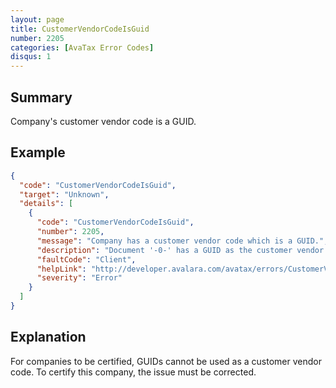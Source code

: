 ```yaml
---
layout: page
title: CustomerVendorCodeIsGuid
number: 2205
categories: [AvaTax Error Codes]
disqus: 1
---
```


## Summary

Company's customer vendor code is a GUID.

## Example

```json
{
  "code": "CustomerVendorCodeIsGuid",
  "target": "Unknown",
  "details": [
    {
      "code": "CustomerVendorCodeIsGuid",
      "number": 2205,
      "message": "Company has a customer vendor code which is a GUID.",
      "description": "Document '-0-' has a GUID as the customer vendor code. In order for the company to be certified, there shouldn't be any GUID in the document code in the past month or among the last 100 documents.",
      "faultCode": "Client",
      "helpLink": "http://developer.avalara.com/avatax/errors/CustomerVendorCodeIsGuid",
      "severity": "Error"
    }
  ]
}
```

## Explanation

For companies to be certified, GUIDs cannot be used as a customer vendor code. To certify this company, the issue must be corrected.
